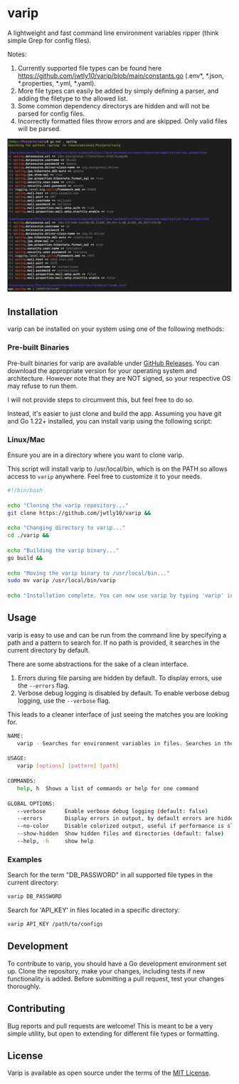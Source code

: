 # varip

A lightweight and fast command line environment variables ripper (think simple Grep for config files).

Notes: 
1. Currently supported file types can be found here https://github.com/jwtly10/varip/blob/main/constants.go (.env*, *.json, *.properties, *.yml, *.yaml).
2. More file types can easily be added by simply defining a parser, and adding the filetype to the allowed list.
3. Some common dependency directorys are hidden and will not be parsed for config files.
4. Incorrectly formatted files throw errors and are skipped. Only valid files will be parsed.
   
![screenshot of program](https://github.com/jwtly10/varip/blob/main/docs/screenshot.png?raw=true)
## Installation

varip can be installed on your system using one of the following methods:

### Pre-built Binaries

Pre-built binaries for varip are available under [GitHub Releases](https://github.com/jwtly10/varip/releases/). You can download the appropriate version for your operating system and architecture. However note that they are NOT signed, so your respective OS may refuse to run them. 

I will not provide steps to circumvent this, but feel free to do so.

Instead, it's easier to just clone and build the app. Assuming you have git and Go 1.22+ installed, you can install varip using the following script:
### Linux/Mac

Ensure you are in a directory where you want to clone varip.

This script will install varip to /usr/local/bin, which is on the PATH so allows access to `varip` anywhere. Feel free to customize it to your needs.

``` bash
#!/bin/bash

echo "Cloning the varip repository..."
git clone https://github.com/jwtly10/varip &&

echo "Changing directory to varip..."
cd ./varip &&

echo "Building the varip binary..."
go build &&

echo "Moving the varip binary to /usr/local/bin..."
sudo mv varip /usr/local/bin/varip

echo "Installation complete. You can now use varip by typing 'varip' in your terminal."

```

<!-- ### Homebrew (macOS and Linux)
If you are on macOS or Linux, you can install varip using Homebrew, a package manager that simplifies the installation and management of software.

To install varip using Homebrew, run the following command:

```sh
brew tap jwtly10/varip
brew install varip
```
This will add the custom tap for varip and install the latest version.

Verifying the Installation
After installation, you can verify that varip is correctly installed by running:

```sh
varip --help
```
This command should display the usage information for varip, indicating that the installation was successful. -->



## Usage

varip  is easy to use and can be run from the command line by specifying a path and a pattern to search for. If no path is provided, it searches in the current directory by default.

There are some abstractions for the sake of a clean interface.
1. Errors during file parsing are hidden by default. To display errors, use the `--errors` flag.
2. Verbose debug logging is disabled by default. To enable verbose debug logging, use the `--verbose` flag.


This leads to a cleaner interface of just seeing the matches you are looking for.


``` sh
NAME:
   varip - Searches for environment variables in files. Searches in the current directory by default.

USAGE:
   varip [options] [pattern] [path]

COMMANDS:
   help, h  Shows a list of commands or help for one command

GLOBAL OPTIONS:
   --verbose      Enable verbose debug logging (default: false)
   --errors       Display errors in output, by default errors are hidden, so only matches are shown (default: false)
   --no-color     Disable colorized output, useful if performance is slow or colors not supported by your terminal (default: false)
   --show-hidden  Show hidden files and directories (default: false)
   --help, -h     show help
```

### Examples

Search for the term "DB_PASSWORD" in all supported file types in the current directory:

```sh
varip DB_PASSWORD
```

Search for 'API_KEY' in files located in a specific directory:
``` sh
varip API_KEY /path/to/configs 
```

## Development

To contribute to varip, you should have a Go development environment set up. Clone the repository, make your changes, including tests if new functionality is added. Before submitting a pull request, test your changes thoroughly.

## Contributing

Bug reports and pull requests are welcome! This is meant to be a very simple utility, but open to extending for different file types or formatting.

## License

Varip is available as open source under the terms of the [MIT License](https://opensource.org/licenses/MIT).
